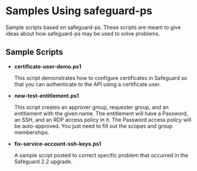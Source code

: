 # Samples Using safeguard-ps
Sample scripts based on safeguard-ps.  These scripts are meant
to give ideas about how safeguard-ps may be used to solve
problems.

## Sample Scripts

- **certificate-user-demo.ps1**

  This script demonstrates how to configure certificates in Safeguard so that you can authenticate
  to the API using a certificate user.

- **new-test-entitlement.ps1**

  This script creates an approver group, requester group, and an entitlement with the given name.
  The entitlement will have a Password, an SSH, and an RDP access policy in it.  The Password
  access policy will be auto-approved.  You just need to fill out the scopes and group memberships.

- **fix-service-account-ssh-keys.ps1**

  A sample script posted to correct specific problem that occurred in the Safeguard 2.2 upgrade.